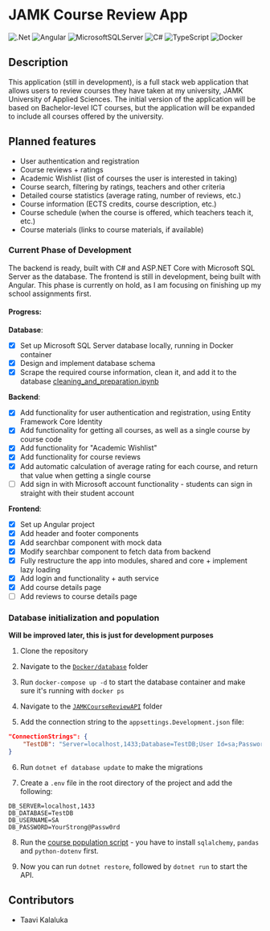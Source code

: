# JAMK Course Review App

![.Net](https://img.shields.io/badge/.NET-5C2D91?style=for-the-badge&logo=.net&logoColor=white)
![Angular](https://img.shields.io/badge/angular-%23DD0031.svg?style=for-the-badge&logo=angular&logoColor=white)
![MicrosoftSQLServer](https://img.shields.io/badge/Microsoft%20SQL%20Server-CC2927?style=for-the-badge&logo=microsoft%20sql%20server&logoColor=white)
![C#](https://img.shields.io/badge/c%23-%23239120.svg?style=for-the-badge&logo=csharp&logoColor=white)
![TypeScript](https://img.shields.io/badge/typescript-%23007ACC.svg?style=for-the-badge&logo=typescript&logoColor=white)
![Docker](https://img.shields.io/badge/docker-%230db7ed.svg?style=for-the-badge&logo=docker&logoColor=white)

## Description

This application (still in development), is a full stack web application that allows users to review courses they have taken at my university, JAMK University of Applied Sciences. The initial version of the application will be based on Bachelor-level ICT courses, but the application will be expanded to include all courses offered by the university.

## Planned features

-   User authentication and registration
-   Course reviews + ratings
-   Academic Wishlist (list of courses the user is interested in taking)
-   Course search, filtering by ratings, teachers and other criteria
-   Detailed course statistics (average rating, number of reviews, etc.)
-   Course information (ECTS credits, course description, etc.)
-   Course schedule (when the course is offered, which teachers teach it, etc.)
-   Course materials (links to course materials, if available)

### Current Phase of Development

The backend is ready, built with C# and ASP.NET Core with Microsoft SQL Server as the database. The frontend is still in development, being built with Angular. This phase is currently on hold, as I am focusing on finishing up my school assignments first.

#### Progress:

**Database**:

-   [x] Set up Microsoft SQL Server database locally, running in Docker container
-   [x] Design and implement database schema
-   [x] Scrape the required course information, clean it, and add it to the database [cleaning_and_preparation.ipynb](./data/cleaning_and_preparation.ipynb)

**Backend**:

-   [x] Add functionality for user authentication and registration, using Entity Framework Core Identity
-   [x] Add functionality for getting all courses, as well as a single course by course code
-   [x] Add functionality for "Academic Wishlist"
-   [x] Add functionality for course reviews
-   [x] Add automatic calculation of average rating for each course, and return that value when getting a single course
-   [ ] Add sign in with Microsoft account functionality - students can sign in straight with their student account

**Frontend**:

-   [x] Set up Angular project
-   [x] Add header and footer components
-   [x] Add searchbar component with mock data
-   [x] Modify searchbar component to fetch data from backend
-   [x] Fully restructure the app into modules, shared and core + implement lazy loading
-   [x] Add login and functionality + auth service
-   [x] Add course details page
-   [ ] Add reviews to course details page

### Database initialization and population

**Will be improved later, this is just for development purposes**

1. Clone the repository

2. Navigate to the [`Docker/database`](./Docker/database/) folder

3. Run `docker-compose up -d` to start the database container and make sure it's running with `docker ps`

4. Navigate to the [`JAMKCourseReviewAPI`](./JAMKCourseReviewAPI/) folder

5. Add the connection string to the `appsettings.Development.json` file:

```json
"ConnectionStrings": {
    "TestDB": "Server=localhost,1433;Database=TestDB;User Id=sa;Password=YourStrong@Passw0rd;"
}
```

6. Run `dotnet ef database update` to make the migrations

7. Create a `.env` file in the root directory of the project and add the following:

```
DB_SERVER=localhost,1433
DB_DATABASE=TestDB
DB_USERNAME=SA
DB_PASSWORD=YourStrong@Passw0rd
```

8. Run the [course population script](./scripts/populate_courses.py) - you have to install `sqlalchemy`, `pandas` and `python-dotenv` first.

9. Now you can run `dotnet restore`, followed by `dotnet run` to start the API.

## Contributors

-   Taavi Kalaluka
